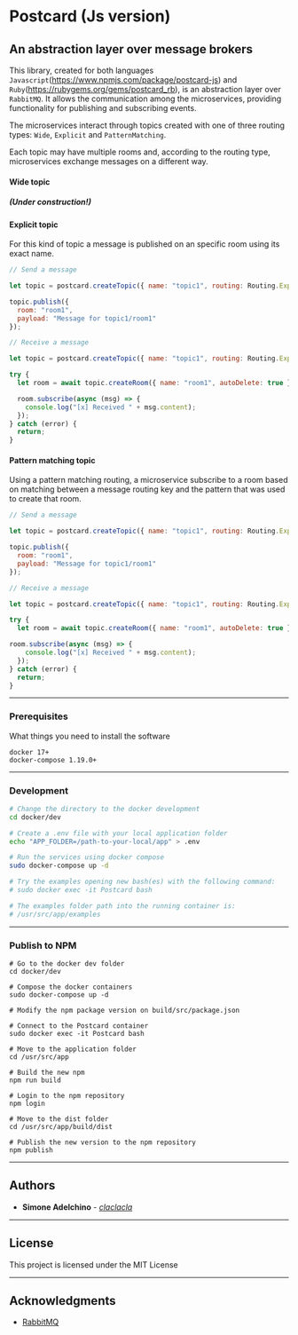 # Postcard (Js version) 

## An abstraction layer over message brokers 

This library, created for both languages `Javascript`(https://www.npmjs.com/package/postcard-js) and `Ruby`(https://rubygems.org/gems/postcard_rb), is an abstraction layer over `RabbitMQ`. 
It allows the communication among the microservices, providing functionality for publishing and subscribing events.

The microservices interact through topics created with one of three routing types: `Wide`, `Explicit` and `PatternMatching`. 

Each topic may have multiple rooms and, according to the routing type, microservices exchange messages on a different way.

#### Wide topic

##### (Under construction!)

#### Explicit topic

For this kind of topic a message is published on an specific room using its exact name.
 
```javascript
// Send a message

let topic = postcard.createTopic({ name: "topic1", routing: Routing.Explicit });

topic.publish({
  room: "room1", 
  payload: "Message for topic1/room1"
});

// Receive a message

let topic = postcard.createTopic({ name: "topic1", routing: Routing.Explicit });

try {
  let room = await topic.createRoom({ name: "room1", autoDelete: true });

  room.subscribe(async (msg) => {
    console.log("[x] Received " + msg.content);
  });
} catch (error) {
  return;
}

```

#### Pattern matching topic

Using a pattern matching routing, a microservice subscribe to a room based on matching between a message routing key and the pattern that was used to create that room.

```javascript
// Send a message

let topic = postcard.createTopic({ name: "topic1", routing: Routing.Explicit });

topic.publish({
  room: "room1", 
  payload: "Message for topic1/room1"
});

// Receive a message

let topic = postcard.createTopic({ name: "topic1", routing: Routing.Explicit });

try {
  let room = await topic.createRoom({ name: "room1", autoDelete: true });

room.subscribe(async (msg) => {
    console.log("[x] Received " + msg.content);
  });
} catch (error) {
  return;
}

```

--------------------------------------------------------------------------------

### Prerequisites

What things you need to install the software

```
docker 17+
docker-compose 1.19.0+

```

--------------------------------------------------------------------------------

### Development

```bash
# Change the directory to the docker development 
cd docker/dev

# Create a .env file with your local application folder
echo "APP_FOLDER=/path-to-your-local/app" > .env 

# Run the services using docker compose
sudo docker-compose up -d

# Try the examples opening new bash(es) with the following command:
# sudo docker exec -it Postcard bash

# The examples folder path into the running container is:
# /usr/src/app/examples

```

--------------------------------------------------------------------------------

### Publish to NPM

```
# Go to the docker dev folder
cd docker/dev

# Compose the docker containers
sudo docker-compose up -d

# Modify the npm package version on build/src/package.json

# Connect to the Postcard container
sudo docker exec -it Postcard bash

# Move to the application folder
cd /usr/src/app

# Build the new npm
npm run build

# Login to the npm repository
npm login

# Move to the dist folder
cd /usr/src/app/build/dist

# Publish the new version to the npm repository
npm publish

```

--------------------------------------------------------------------------------

## Authors

- **Simone Adelchino** - [_claclacla_](https://twitter.com/_claclacla_)

--------------------------------------------------------------------------------

## License

This project is licensed under the MIT License

--------------------------------------------------------------------------------

## Acknowledgments

- [RabbitMQ](https://www.rabbitmq.com)